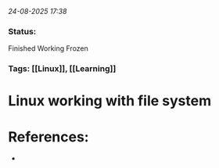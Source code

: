 *24-08-2025 17:38*
### Status: 
Finished Working Frozen
### Tags: [[Linux]], [[Learning]]


# Linux working with file system










# References:

- 
  